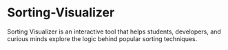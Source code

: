 # Sorting-Visualizer
Sorting Visualizer is an interactive tool that helps students, developers, and curious minds explore the logic behind popular sorting techniques.
